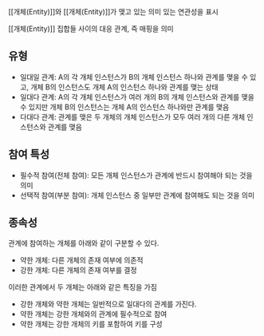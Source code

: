 [[개체(Entity)]]와 [[개체(Entity)]]가 맺고 있는 의미 있는 연관성을 표시

[[개체(Entity)]] 집합들 사이의 대응 관계, 즉 매핑을 의미

## 유형

+ 일대일 관계: A의 각 개체 인스턴스가 B의 개체 인스턴스 하나와 관계를 맺을 수 있고, 개체 B의 인스턴스도 개체 A의 인스턴스 하나와 관계를 맺는 상태
+ 일대다 관계: A의 각 개체 인스턴스가 여러 개의 B의 개체 인스턴스와 관계를 맺을 수 있지만 개체 B의 인스턴스는 개체 A의 인스턴스 하나와만 관계를 맺음
+ 다대다 관계: 관계를 맺은 두 개체의 개체 인스턴스가 모두 여러 개의 다른 개체 인스턴스와 관계를 맺음
## 참여 특성
+ 필수적 참여(전체 참여): 모든 개체 인스턴스가 관계에 반드시 참여해야 되는 것을 의미
+ 선택적 참여(부분 참여): 개체 인스턴스 중 일부만 관계에 참여해도 되는 것을 의미
## 종속성

관계에 참여하는 개체를 아래와 같이 구분할 수 있다.
+ 약한 개체: 다른 개체의 존재 여부에 의존적
+ 강한 개체: 다른 개체의 존재 여부를 결정

이러한 관계에서 두 개체는 아래와 같은 특징을 가짐
+ 강한 개체와 약한 개체는 일반적으로 일대다의 관계를 가진다. 
+ 약한 개체는 강한 개체와의 관계에 필수적으로 참여
+ 약한 개체는 강한 개체의 키를 포함하여 키를 구성